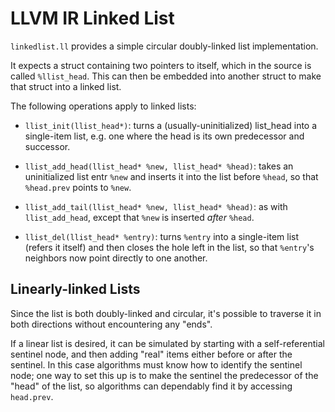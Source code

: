 LLVM IR Linked List
===================

``linkedlist.ll`` provides a simple circular doubly-linked list implementation.

It expects a struct containing two pointers to itself, which in the source is
called ``%llist_head``. This can then be embedded into another struct to
make that struct into a linked list.

The following operations apply to linked lists:

* ``llist_init(llist_head*)``: turns a (usually-uninitialized) list_head into
  a single-item list, e.g. one where the head is its own predecessor and
  successor.

* ``llist_add_head(llist_head* %new, llist_head* %head)``: takes an
  uninitialized list entr ``%new`` and inserts it into the list before
  ``%head``, so that ``%head.prev`` points to ``%new``.

* ``llist_add_tail(llist_head* %new, llist_head* %head)``: as with
  ``llist_add_head``, except that ``%new`` is inserted *after* ``%head``.

* ``llist_del(llist_head* %entry)``: turns ``%entry`` into a single-item list
  (refers it itself) and then closes the hole left in the list, so that
  ``%entry``'s neighbors now point directly to one another.

Linearly-linked Lists
---------------------

Since the list is both doubly-linked and circular, it's possible to traverse
it in both directions without encountering any "ends".

If a linear list is desired, it can be simulated by starting with a
self-referential sentinel node, and then adding "real" items either before or
after the sentinel. In this case algorithms must know how to identify the
sentinel node; one way to set this up is to make the sentinel the predecessor
of the "head" of the list, so algorithms can dependably find it by accessing
``head.prev``.
